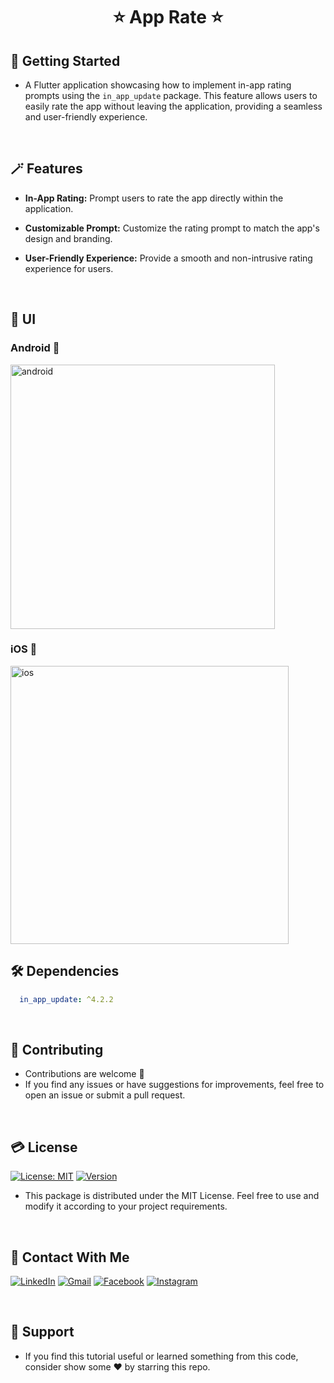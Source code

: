 # <div align="center">⭐️ App Rate ⭐️</div>


## 🚀 Getting Started

- A Flutter application showcasing how to implement in-app rating prompts using the `in_app_update` package. This feature allows users to easily rate the app without leaving the application, providing a seamless and user-friendly experience.

<br/>

## 🪄 Features

- **In-App Rating:** Prompt users to rate the app directly within the application.

- **Customizable Prompt:** Customize the rating prompt to match the app's design and branding.

- **User-Friendly Experience:** Provide a smooth and non-intrusive rating experience for users.

<br/>

## 📱 UI

### Android 🤖

<img width="423" alt="android" src="https://github.com/Shalaby-VBS/Update_App/assets/149938388/3c1328d5-d470-40d1-80db-08e6421093e3">

### iOS 🍏

<img width="445" alt="ios" src="https://github.com/Shalaby-VBS/Update_App/assets/149938388/1754a97f-d4b3-4f41-bc88-c30185108112">

<br/>

## 🛠 Dependencies

```yaml
  in_app_update: ^4.2.2
```

<br/>

## 🫴 Contributing

- Contributions are welcome 💜
- If you find any issues or have suggestions for improvements, feel free to open an issue or submit a pull request.

<br/>

## 💳 License

[![License: MIT](https://img.shields.io/badge/License-MIT-yellow.svg)](https://opensource.org/licenses/MIT)
[![Version](https://img.shields.io/badge/version-1.0.0-blue.svg)](https://github.com/Shalaby-VBS/App_Rate)
- This package is distributed under the MIT License. Feel free to use and modify it according to your project requirements.

<br/>

## 🤝 Contact With Me

[![LinkedIn](https://img.shields.io/badge/LinkedIn-0077B5?style=for-the-badge&logo=linkedin&logoColor=white)](https://www.linkedin.com/in/ahmed-shalaby-21196521b/) 
[![Gmail](https://img.shields.io/badge/Gmail-333333?style=for-the-badge&logo=gmail&logoColor=red)](https://www.shalaby.vbs@gmail.com)
[![Facebook](https://img.shields.io/badge/Facebook-0077B5?style=for-the-badge&logo=facebook&logoColor=white)](https://www.facebook.com/profile.php?id=100093012790432&mibextid=hIlR13)
[![Instagram](https://img.shields.io/badge/Instagram-E4405F?style=for-the-badge&logo=instagram&logoColor=white)](https://www.instagram.com/sh4l4by/)

<br/>

## 💖 Support

- If you find this tutorial useful or learned something from this code, consider show some ❤️ by starring this repo.
